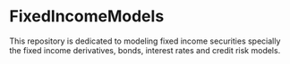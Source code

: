 # FixedIncomeModels
This repository is dedicated to modeling fixed income securities specially the fixed income derivatives, bonds, interest rates and credit risk models.
